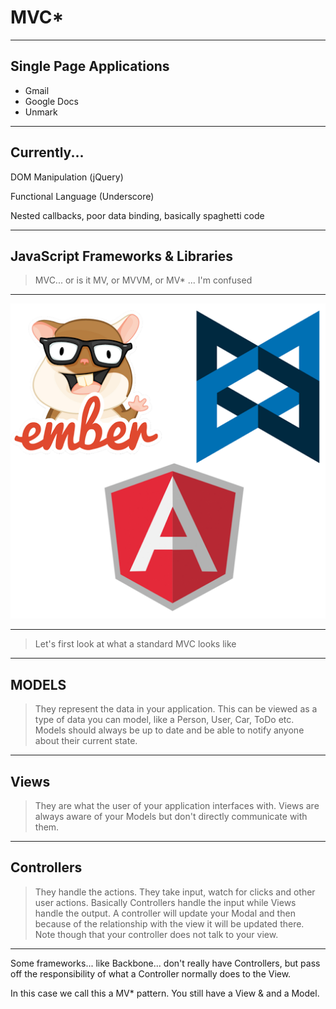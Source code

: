 # MVC*

---

## Single Page Applications

* Gmail
* Google Docs
* Unmark

---

## Currently...

DOM Manipulation (jQuery) 

Functional Language (Underscore)

Nested callbacks, poor data binding, basically spaghetti code

---

## JavaScript Frameworks & Libraries

> MVC... or is it MV, or MVVM, or MV* ... I'm confused

---

![inline](assets/femvc.jpg)

---

> Let's first look at what a standard MVC looks like

---

## MODELS

> They represent the data in your application. This can be viewed as a type of data you can model, like a Person, User, Car, ToDo etc. Models should always be up to date and be able to notify anyone about their current state.

---

## Views

> They are what the user of your application interfaces with. Views are always aware of your Models but don't directly communicate with them.

---

## Controllers

> They handle the actions. They take input, watch for clicks and other user actions. Basically Controllers handle the input while Views handle the output. A controller will update your Modal and then because of the relationship with the view it will be updated there. Note though that your controller does not talk to your view.

---

Some frameworks... like Backbone... don't really have Controllers, but pass off the responsibility of what a Controller normally does to the View. 

In this case we call this a MV* pattern. You still have a View & and a Model.
